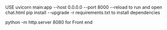 USE uvicorn main:app --host 0.0.0.0 --port 8000 --reload to run
and open chat.html
pip install --upgrade -r requirements.txt to install dependencies

python -m http.server 8080 for Front end
